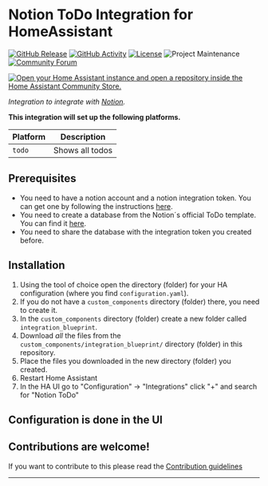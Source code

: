# Notion ToDo Integration for HomeAssistant

[![GitHub Release][releases-shield]][releases]
[![GitHub Activity][commits-shield]][commits]
[![License][license-shield]](LICENSE)
![Project Maintenance][maintenance-shield]
[![Community Forum][forum-shield]][forum]

[![Open your Home Assistant instance and open a repository inside the Home Assistant Community Store.](https://my.home-assistant.io/badges/hacs_repository.svg)](https://my.home-assistant.io/redirect/hacs_repository/?owner=JanGiese&repository=notion_todo&category=integration)

_Integration to integrate with [Notion](https://www.notion.so/)._

**This integration will set up the following platforms.**

Platform | Description
-- | --
`todo` | Shows all todos

## Prerequisites
- You need to have a notion account and a notion integration token. You can get one by following the instructions [here](https://developers.notion.com/docs/getting-started).
- You need to create a database from the Notion´s official ToDo template. You can find it [here](https://www.notion.so/4b5de264413546a384e1dadb6c4ce2cf?duplicate=true&from=notion_template_gallery).
- You need to share the database with the integration token you created before.

## Installation

1. Using the tool of choice open the directory (folder) for your HA configuration (where you find `configuration.yaml`).
1. If you do not have a `custom_components` directory (folder) there, you need to create it.
1. In the `custom_components` directory (folder) create a new folder called `integration_blueprint`.
1. Download _all_ the files from the `custom_components/integration_blueprint/` directory (folder) in this repository.
1. Place the files you downloaded in the new directory (folder) you created.
1. Restart Home Assistant
1. In the HA UI go to "Configuration" -> "Integrations" click "+" and search for "Notion ToDo"

## Configuration is done in the UI

<!---->

## Contributions are welcome!

If you want to contribute to this please read the [Contribution guidelines](CONTRIBUTING.md)

***

[integration_blueprint]: https://github.com/JanGiese/notion_todo
[commits-shield]: https://img.shields.io/github/commit-activity/y/JanGiese/notion_todo.svg?style=for-the-badge
[commits]: https://github.com/JanGiese/notion_todo/commits/main
[discord-shield]: https://img.shields.io/discord/330944238910963714.svg?style=for-the-badge
[exampleimg]: example.png
[forum-shield]: https://img.shields.io/badge/community-forum-brightgreen.svg?style=for-the-badge
[forum]: https://community.home-assistant.io/
[license-shield]: https://img.shields.io/github/license/JanGiese/notion_todo.svg?style=for-the-badge
[maintenance-shield]: https://img.shields.io/badge/maintainer-JanGiese-blue.svg?style=for-the-badge
[releases-shield]: https://img.shields.io/github/release/JanGiese/notion_todo.svg?style=for-the-badge
[releases]: https://github.com/JanGiese/notion_todo/releases
